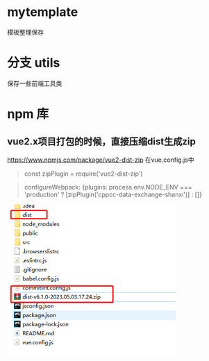 # mytemplate
模板整理保存

# 分支 utils
保存一些前端工具类


# npm 库

## vue2.x项目打包的时候，直接压缩dist生成zip

https://www.npmjs.com/package/vue2-dist-zip
在vue.config.js中
> const zipPlugin = require('vue2-dist-zip')

> configureWebpack: {plugins: process.env.NODE_ENV === 'production' ? [zipPlugin('cppcc-data-exchange-shanxi')] : []}

![img.png](img.png)

